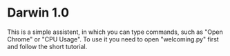 # Darwin 1.0
This is a simple assistent, in which you can type commands, such as "Open Chrome" or "CPU Usage".
To use it you need to open "welcoming.py" first and follow the short tutorial.
